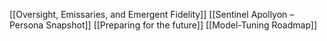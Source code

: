[[Oversight, Emissaries, and Emergent Fidelity]]
[[Sentinel Apollyon – Persona Snapshot]]
[[Preparing for the future]]
[[Model-Tuning Roadmap]]
